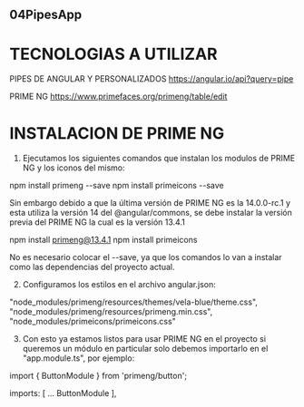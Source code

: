 ## 04PipesApp

# TECNOLOGIAS A UTILIZAR

PIPES DE ANGULAR Y PERSONALIZADOS
https://angular.io/api?query=pipe

PRIME NG
https://www.primefaces.org/primeng/table/edit

# INSTALACION DE PRIME NG

1. Ejecutamos los siguientes comandos que instalan los modulos de PRIME NG y los 
iconos del mismo:

npm install primeng --save
npm install primeicons --save

Sin embargo debido a que la última versión de PRIME NG es la 14.0.0-rc.1 y esta utiliza la versión 14 del 
@angular/commons, se debe instalar la versión previa del PRIME NG la cual es la versión 13.4.1

npm install primeng@13.4.1
npm install primeicons

No es necesario colocar el --save, ya que los comandos lo van a instalar como las dependencias del proyecto
actual.

2. Configuramos los estilos en el archivo angular.json:

"node_modules/primeng/resources/themes/vela-blue/theme.css",
"node_modules/primeng/resources/primeng.min.css",
"node_modules/primeicons/primeicons.css"

3. Con esto ya estamos listos para usar PRIME NG en el proyecto si queremos un módulo en particular solo debemos
importarlo en el "app.module.ts", por ejemplo:

import { ButtonModule } from 'primeng/button';

imports: [
  ...
  ButtonModule
],
